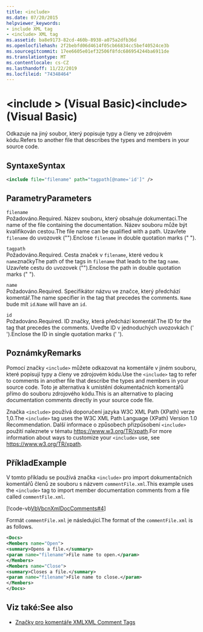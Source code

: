 ```yaml
---
title: <include>
ms.date: 07/20/2015
helpviewer_keywords:
- include XML tag
- <include> XML tag
ms.assetid: ba8e9173-82cd-460b-8938-a075a2dfb36d
ms.openlocfilehash: 2f2bebfd06d4614f05cb66834cc5bef40524ce3b
ms.sourcegitcommit: 17ee6605e01ef32506f8fdc686954244ba6911de
ms.translationtype: MT
ms.contentlocale: cs-CZ
ms.lasthandoff: 11/22/2019
ms.locfileid: "74348464"
---
```

# <a name="include-visual-basic"></a><span data-ttu-id="4e1b0-101">\<include > (Visual Basic)</span><span class="sxs-lookup"><span data-stu-id="4e1b0-101">\<include> (Visual Basic)</span></span>
<span data-ttu-id="4e1b0-102">Odkazuje na jiný soubor, který popisuje typy a členy ve zdrojovém kódu.</span><span class="sxs-lookup"><span data-stu-id="4e1b0-102">Refers to another file that describes the types and members in your source code.</span></span>  
  
## <a name="syntax"></a><span data-ttu-id="4e1b0-103">Syntaxe</span><span class="sxs-lookup"><span data-stu-id="4e1b0-103">Syntax</span></span>  
  
```xml  
<include file="filename" path="tagpath[@name='id']" />  
```  
  
## <a name="parameters"></a><span data-ttu-id="4e1b0-104">Parametry</span><span class="sxs-lookup"><span data-stu-id="4e1b0-104">Parameters</span></span>  
 `filename`  
 <span data-ttu-id="4e1b0-105">Požadováno.</span><span class="sxs-lookup"><span data-stu-id="4e1b0-105">Required.</span></span> <span data-ttu-id="4e1b0-106">Název souboru, který obsahuje dokumentaci.</span><span class="sxs-lookup"><span data-stu-id="4e1b0-106">The name of the file containing the documentation.</span></span> <span data-ttu-id="4e1b0-107">Název souboru může být kvalifikován cestou.</span><span class="sxs-lookup"><span data-stu-id="4e1b0-107">The file name can be qualified with a path.</span></span> <span data-ttu-id="4e1b0-108">Uzavřete `filename` do uvozovek ("").</span><span class="sxs-lookup"><span data-stu-id="4e1b0-108">Enclose `filename` in double quotation marks (" ").</span></span>  
  
 `tagpath`  
 <span data-ttu-id="4e1b0-109">Požadováno.</span><span class="sxs-lookup"><span data-stu-id="4e1b0-109">Required.</span></span> <span data-ttu-id="4e1b0-110">Cesta značek v `filename`, které vedou k `name`značky</span><span class="sxs-lookup"><span data-stu-id="4e1b0-110">The path of the tags in `filename` that leads to the tag `name`.</span></span> <span data-ttu-id="4e1b0-111">Uzavřete cestu do uvozovek ("").</span><span class="sxs-lookup"><span data-stu-id="4e1b0-111">Enclose the path in double quotation marks (" ").</span></span>  
  
 `name`  
 <span data-ttu-id="4e1b0-112">Požadováno.</span><span class="sxs-lookup"><span data-stu-id="4e1b0-112">Required.</span></span> <span data-ttu-id="4e1b0-113">Specifikátor názvu ve značce, který předchází komentář.</span><span class="sxs-lookup"><span data-stu-id="4e1b0-113">The name specifier in the tag that precedes the comments.</span></span> <span data-ttu-id="4e1b0-114">`Name` bude mít `id`.</span><span class="sxs-lookup"><span data-stu-id="4e1b0-114">`Name` will have an `id`.</span></span>  
  
 `id`  
 <span data-ttu-id="4e1b0-115">Požadováno.</span><span class="sxs-lookup"><span data-stu-id="4e1b0-115">Required.</span></span> <span data-ttu-id="4e1b0-116">ID značky, která předchází komentář.</span><span class="sxs-lookup"><span data-stu-id="4e1b0-116">The ID for the tag that precedes the comments.</span></span> <span data-ttu-id="4e1b0-117">Uveďte ID v jednoduchých uvozovkách (' ').</span><span class="sxs-lookup"><span data-stu-id="4e1b0-117">Enclose the ID in single quotation marks (' ').</span></span>  
  
## <a name="remarks"></a><span data-ttu-id="4e1b0-118">Poznámky</span><span class="sxs-lookup"><span data-stu-id="4e1b0-118">Remarks</span></span>  
 <span data-ttu-id="4e1b0-119">Pomocí značky `<include>` můžete odkazovat na komentáře v jiném souboru, které popisují typy a členy ve zdrojovém kódu.</span><span class="sxs-lookup"><span data-stu-id="4e1b0-119">Use the `<include>` tag to refer to comments in another file that describe the types and members in your source code.</span></span> <span data-ttu-id="4e1b0-120">Toto je alternativa k umístění dokumentačních komentářů přímo do souboru zdrojového kódu.</span><span class="sxs-lookup"><span data-stu-id="4e1b0-120">This is an alternative to placing documentation comments directly in your source code file.</span></span>  
  
 <span data-ttu-id="4e1b0-121">Značka `<include>` používá doporučení jazyka W3C XML Path (XPath) verze 1,0.</span><span class="sxs-lookup"><span data-stu-id="4e1b0-121">The `<include>` tag uses the W3C XML Path Language (XPath) Version 1.0 Recommendation.</span></span> <span data-ttu-id="4e1b0-122">Další informace o způsobech přizpůsobení `<include>` použití naleznete v tématu <https://www.w3.org/TR/xpath>.</span><span class="sxs-lookup"><span data-stu-id="4e1b0-122">For more information about ways to customize your `<include>` use, see <https://www.w3.org/TR/xpath>.</span></span>  
  
## <a name="example"></a><span data-ttu-id="4e1b0-123">Příklad</span><span class="sxs-lookup"><span data-stu-id="4e1b0-123">Example</span></span>  
 <span data-ttu-id="4e1b0-124">V tomto příkladu se používá značka `<include>` pro import dokumentačních komentářů členů ze souboru s názvem `commentFile.xml`.</span><span class="sxs-lookup"><span data-stu-id="4e1b0-124">This example uses the `<include>` tag to import member documentation comments from a file called `commentFile.xml`.</span></span>  
  
 [!code-vb[VbVbcnXmlDocComments#4](~/samples/snippets/visualbasic/VS_Snippets_VBCSharp/VbVbcnXmlDocComments/VB/Class1.vb#4)]  
  
 <span data-ttu-id="4e1b0-125">Formát `commentFile.xml` je následující.</span><span class="sxs-lookup"><span data-stu-id="4e1b0-125">The format of the `commentFile.xml` is as follows.</span></span>  
  
```xml  
<Docs>  
<Members name="Open">  
<summary>Opens a file.</summary>  
<param name="filename">File name to open.</param>  
</Members>  
<Members name="Close">  
<summary>Closes a file.</summary>  
<param name="filename">File name to close.</param>  
</Members>  
</Docs>  
```  
  
## <a name="see-also"></a><span data-ttu-id="4e1b0-126">Viz také:</span><span class="sxs-lookup"><span data-stu-id="4e1b0-126">See also</span></span>

- [<span data-ttu-id="4e1b0-127">Značky pro komentáře XML</span><span class="sxs-lookup"><span data-stu-id="4e1b0-127">XML Comment Tags</span></span>](../../../visual-basic/language-reference/xmldoc/index.md)
